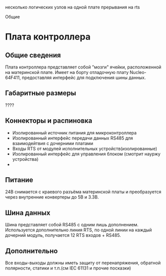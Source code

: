 несколько логических узлов на одной плате
прерывания на rts

Общие

# Плата контроллера

## Общие сведения
Плата контроллера представляет собой "мозги" ячейки, расположенной на материнской плате. Имеет на борту отладочную плату Nucleo-64F411, предоставляя интерфейс для подключения шины данных.

## Габаритные размеры
????

## Коннекторы и распиновка
- Изолированный источник питания для микроконтроллера
- Изолированный интерфейс передачи данных RS485 для взаимодейтвия с дочерними платами
- Входы RTS от модулей исполнительных устройств(изолированные)
- Изолированный интерфейс для управления блоком (смотрит науржу устройства)
- 
## Питание
24В снимается с краевого разъёма материнской платы и преобразуется через внутренние конвертеры до 5В и 3.3В.

## Шина данных
Шина представляет собой RS485 с одним лишь дополнением. Используется дополнительно линия RTS, по одной линии на каждый дочерний модуль, получается 12 RTS входов + RS485.

## Дополнительно
Все входы-выходы должны иметь защиту от перенапряжения, обратной полярности, статики и т.п.(см IEC 61131 и прочие посказки)
